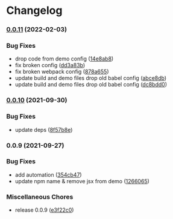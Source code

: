 # Changelog

### [0.0.11](https://www.github.com/donkeyclip/motorcortex-svgdraw/compare/v0.0.10...v0.0.11) (2022-02-03)


### Bug Fixes

* drop code from demo config ([14e8ab8](https://www.github.com/donkeyclip/motorcortex-svgdraw/commit/14e8ab885046befd9c2117d0454543413f473cdf))
* fix broken config ([dd3a83b](https://www.github.com/donkeyclip/motorcortex-svgdraw/commit/dd3a83b176c1449f477d7aa7471cb3f58a4d44d5))
* fix broken webpack config ([878a655](https://www.github.com/donkeyclip/motorcortex-svgdraw/commit/878a6557587c7cf32bf88dd23e0de759e5f3a343))
* update build and demo files drop old babel config ([abce8db](https://www.github.com/donkeyclip/motorcortex-svgdraw/commit/abce8db8c0c594bc29b54bcbe3bdef8c8f05e5c1))
* update build and demo files drop old babel config ([dc8bdd0](https://www.github.com/donkeyclip/motorcortex-svgdraw/commit/dc8bdd03036115356ba9b9a42aaec4b7b51e1697))

### [0.0.10](https://www.github.com/donkeyclip/motorcortex-svgdraw/compare/v0.0.9...v0.0.10) (2021-09-30)


### Bug Fixes

* update deps ([8f57b8e](https://www.github.com/donkeyclip/motorcortex-svgdraw/commit/8f57b8e2a2a0125646e05c282e9a06057a18ceec))

### 0.0.9 (2021-09-27)


### Bug Fixes

* add automation ([354cb47](https://www.github.com/donkeyclip/motorcortex-svgdraw/commit/354cb471ac3baa2ecf31a5c265fcd92ff98ab910))
* update npm name & remove jsx from demo ([1266065](https://www.github.com/donkeyclip/motorcortex-svgdraw/commit/1266065fc8ffa80b18d3323d1b5a33e228c4a582))


### Miscellaneous Chores

* release 0.0.9 ([e3f22c0](https://www.github.com/donkeyclip/motorcortex-svgdraw/commit/e3f22c08b557887c5a8ba12598f8e563333d2d67))
